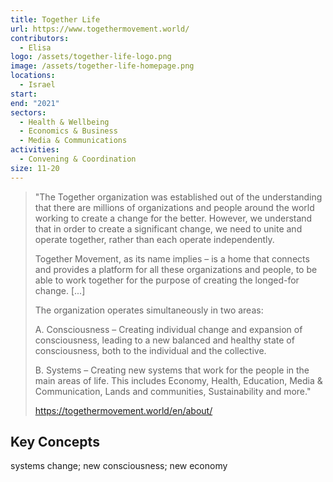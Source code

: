 ```yaml
---
title: Together Life
url: https://www.togethermovement.world/
contributors:
  - Elisa
logo: /assets/together-life-logo.png
image: /assets/together-life-homepage.png
locations:
  - Israel
start: 
end: "2021"
sectors:
  - Health & Wellbeing
  - Economics & Business
  - Media & Communications
activities:
  - Convening & Coordination
size: 11-20
---
```

> "The Together organization was established out of the understanding that there are millions of organizations and people around the world working to create a change for the better. However, we understand that in order to create a significant change, we need to unite and operate together, rather than each operate independently.
> 
> Together Movement, as its name implies – is a home that connects and provides a platform for all these organizations and people, to be able to work together for the purpose of creating the longed-for change. [...]
> 
> The organization operates simultaneously in two areas:
> 
> A. Consciousness – Creating individual change and expansion of consciousness,  leading to a new balanced and healthy state of consciousness, both to the individual and the collective.
> 
> B. Systems – Creating new systems that work for the people in the main areas of life. This includes Economy, Health, Education, Media & Communication, Lands and communities, Sustainability and more."
> 
> https://togethermovement.world/en/about/

## Key Concepts

systems change; new consciousness; new economy
